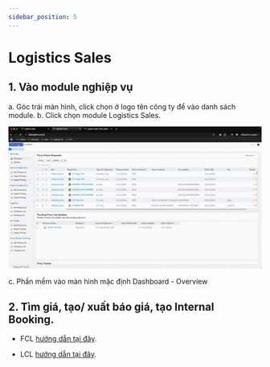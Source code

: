 ```yaml
---
sidebar_position: 5
---
```


# Logistics Sales

## 1. Vào module nghiệp vụ

a. Góc trái màn hình, click chọn ở logo tên công ty để vào danh sách module.
b. Click chọn module Logistics Sales.

![./img/sales/sale_access.gif](./img/sales/sale_access.gif)

<!-- ![./img/image10.png](./img/image10.png) -->

c. Phần mềm vào màn hình mặc định Dashboard - Overview

## 2. Tìm giá, tạo/ xuất báo giá, tạo Internal Booking.

- FCL [hướng dẫn tại đây](/docs/crm/fcl_process).

- LCL [hướng dẫn tại đây](/docs/crm/lcl_process).
